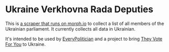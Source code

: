 # Ukraine Verkhovna Rada Deputies

This is [a scraper that runs on morph.io](https://morph.io/openaustralia/ukraine_verkhovna_rada_deputies) to collect a list of all members of the Ukrainian parliament. It currently collects all data in Ukrainian.

It's intended to be used by [EveryPolitician](http://everypolitician.org/) and a project to bring [They Vote For You](https://theyvoteforyou.org.au/) to Ukraine.
